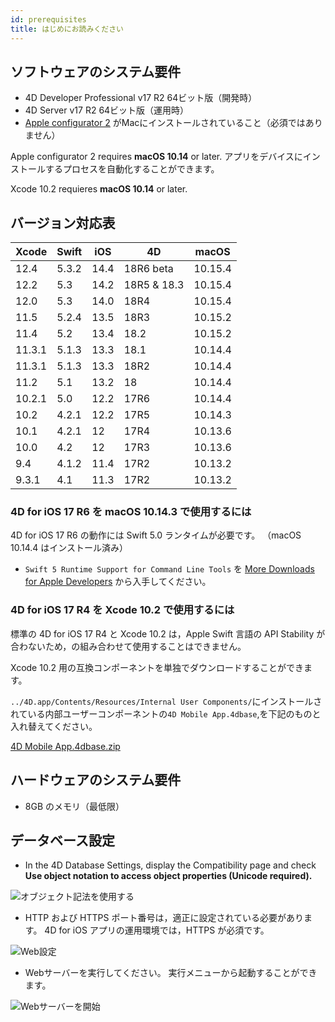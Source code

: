 ```yaml
---
id: prerequisites
title: はじめにお読みください
---
```


## ソフトウェアのシステム要件

* 4D Developer Professional v17 R2 64ビット版（開発時）
* 4D Server v17 R2 64ビット版（運用時）
* [Apple configurator 2](https://itunes.apple.com/us/app/apple-configurator-2/id1037126344) がMacにインストールされていること（必須ではありません）

Apple configurator 2 requires **macOS 10.14** or later. アプリをデバイスにインストールするプロセスを自動化することができます。

Xcode 10.2 requieres **macOS 10.14** or later.

## バージョン対応表

| Xcode  | Swift | iOS  | 4D          | macOS   |
| ------ | ----- | ---- | ----------- | ------- |
| 12.4   | 5.3.2 | 14.4 | 18R6 beta   | 10.15.4 |
| 12.2   | 5.3   | 14.2 | 18R5 & 18.3 | 10.15.4 |
| 12.0   | 5.3   | 14.0 | 18R4        | 10.15.4 |
| 11.5   | 5.2.4 | 13.5 | 18R3        | 10.15.2 |
| 11.4   | 5.2   | 13.4 | 18.2        | 10.15.2 |
| 11.3.1 | 5.1.3 | 13.3 | 18.1        | 10.14.4 |
| 11.3.1 | 5.1.3 | 13.3 | 18R2        | 10.14.4 |
| 11.2   | 5.1   | 13.2 | 18          | 10.14.4 |
| 10.2.1 | 5.0   | 12.2 | 17R6        | 10.14.4 |
| 10.2   | 4.2.1 | 12.2 | 17R5        | 10.14.3 |
| 10.1   | 4.2.1 | 12   | 17R4        | 10.13.6 |
| 10.0   | 4.2   | 12   | 17R3        | 10.13.6 |
| 9.4    | 4.1.2 | 11.4 | 17R2        | 10.13.2 |
| 9.3.1  | 4.1   | 11.3 | 17R2        | 10.13.2 |

### 4D for iOS 17 R6 を macOS 10.14.3 で使用するには

4D for iOS 17 R6 の動作には Swift 5.0 ランタイムが必要です。 （macOS 10.14.4 はインストール済み）

 - `Swift 5 Runtime Support for Command Line Tools` を [More Downloads for Apple Developers](https://developer.apple.com/download/more/) から入手してください。

### 4D for iOS 17 R4 を Xcode 10.2 で使用するには

標準の 4D for iOS 17 R4 と Xcode 10.2 は，Apple Swift 言語の API Stability が合わないため，の組み合わせて使用することはできません。

Xcode 10.2 用の互換コンポーネントを単独でダウンロードすることができます。

`../4D.app/Contents/Resources/Internal User Components/`にインストールされている内部ユーザーコンポーネントの`4D Mobile App.4dbase`,を下記のものと入れ替えてください。

<a class="button"
href="https://download.4d.com/Products/Current/4D_v17R4/4D%20Mobile%20App%20-%20Xcode%2010.2/4D%20Mobile%20App.4dbase.zip">4D Mobile App.4dbase.zip</a>

## ハードウェアのシステム要件

* 8GB のメモリ（最低限）

## データベース設定

* In the 4D Database Settings, display the Compatibility page and check **Use object notation to access object properties (Unicode required).**

![オブジェクト記法を使用する](assets/en/prerequisites/Use-object-notation.png)

* HTTP および HTTPS ポート番号は，適正に設定されている必要があります。 4D for iOS アプリの運用環境では，HTTPS が必須です。

![Web設定](assets/en/prerequisites/Web-Configuration.png)

* Webサーバーを実行してください。 実行メニューから起動することができます。

![Webサーバーを開始](assets/en/prerequisites/Start-web-server.png)
